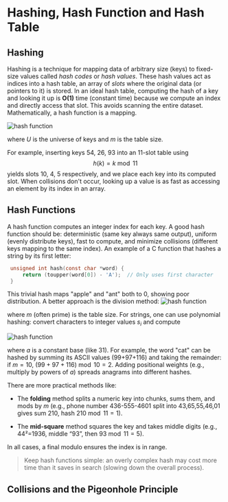 # **Hashing, Hash Function and Hash Table**

## **Hashing**

Hashing is a technique for mapping data of arbitrary size (keys) to fixed-size values called _hash codes_ or _hash values_. These hash values act as indices into a hash table, an array of _slots_ where the original data (or pointers to it) is stored. In an ideal hash table, computing the hash of a key and looking it up is **O(1)** time (constant time) because we compute an index and directly access that slot.  This avoids scanning the entire dataset. Mathematically, a hash function is a mapping.

![hash function](https://latex.codecogs.com/png.image?\dpi{150}\color{white}h:U\rightarrow\{0,1,\dots,m-1\})

where $U$ is the universe of keys and $m$ is the table size. 

For example, inserting keys 54, 26, 93 into an 11-slot table using $$h(k) = k \bmod 11$$ yields slots 10, 4, 5 respectively, and we place each key into its computed slot. When collisions don't occur, looking up a value is as fast as accessing an element by its index in an array.

## **Hash Functions**

A hash function computes an integer index for each key. A good hash function should be: 
deterministic (same key always same output), uniform (evenly distribute keys), fast to compute, and minimize collisions (different keys mapping to the same index). An example of a C function that hashes a string by its first letter:

```c 
 unsigned int hash(const char *word) {
     return (toupper(word[0]) - 'A');  // Only uses first character
 }

```

This trivial hash maps "apple" and "ant" both to 0, showing poor distribution. A better approach is the division method:
![hash function](https://latex.codecogs.com/png.image?\dpi{150}\color{white}h(k)=k\bmod{m})

where $m$ (often prime) is the table size. For strings, one can use polynomial hashing: convert characters to integer values $s_i$ and compute

![hash function](https://latex.codecogs.com/png.image?\dpi{150}&space;\color{white}h(s)=(s_0\cdot&space;a^{n-1}+s_1\cdot&space;a^{n-2}+\cdots+s_{n-1})\bmod{m})

where $a$ is a constant base (like 31). For example, the word "cat" can be hashed by summing its ASCII values (99+97+116) and taking the remainder: if $m=10$, $(99+97+116)\bmod 10 = 2$. Adding positional weights (e.g., multiply by powers of $a$) spreads anagrams into different hashes.

There are more practical methods like: 

- The **folding** method splits a numeric key into chunks, sums them, and mods by $m$ (e.g., phone number 436-555-4601 split into 43,65,55,46,01 gives sum 210, hash $210\bmod11=1$).

- The **mid-square** method squares the key and takes middle digits (e.g., 44²=1936, middle “93”, then $93\bmod11=5$).

In all cases, a final modulo ensures the index is in range. 

> Keep hash functions simple: an overly complex hash may cost more time than it saves in search (slowing down the overall process).

## **Collisions and the Pigeonhole Principle**
